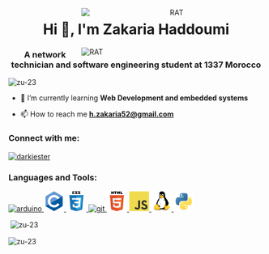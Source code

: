 <p align="center">
  <img align="right" alt="RAT" width="360" src="https://i.imgflip.com/6nfmt9.gif">
<!--   <img width="1000" height="400" src="https://github.com/Zu-23/Zu-23/blob/main/git%20bg.png"> -->
</p><h1 align="center">Hi 👋, I'm Zakaria Haddoumi</h1>
<img align="right" alt="RAT" width="360" src="https://i.imgflip.com/6nfmt9.gif">
<h3 align="center">A network technician and software engineering student at 1337 Morocco</h3>
<!-- <img align="right" alt="RAT" width="360" src="https://i.imgflip.com/6nfmt9.gif"> -->

<p align="left"> <img src="https://komarev.com/ghpvc/?username=zu-23&label=Profile%20views&color=0e75b6&style=flat" alt="zu-23" /> </p>

- 🌱 I’m currently learning **Web Development and embedded systems**

- 📫 How to reach me **h.zakaria52@gmail.com**

<h3 align="left">Connect with me:</h3>
<p align="left">
<a href="https://www.hackerrank.com/darkjester" target="blank"><img align="center" src="https://raw.githubusercontent.com/rahuldkjain/github-profile-readme-generator/master/src/images/icons/Social/hackerrank.svg" alt="darkjester" height="30" width="40" /></a>
</p>

<h3 align="left">Languages and Tools:</h3>
<p align="left"> <a href="https://www.arduino.cc/" target="_blank" rel="noreferrer"> <img src="https://cdn.worldvectorlogo.com/logos/arduino-1.svg" alt="arduino" width="40" height="40"/> </a> <a href="https://www.cprogramming.com/" target="_blank" rel="noreferrer"> <img src="https://raw.githubusercontent.com/devicons/devicon/master/icons/c/c-original.svg" alt="c" width="40" height="40"/> </a> <a href="https://www.w3schools.com/css/" target="_blank" rel="noreferrer"> <img src="https://raw.githubusercontent.com/devicons/devicon/master/icons/css3/css3-original-wordmark.svg" alt="css3" width="40" height="40"/> </a> <a href="https://git-scm.com/" target="_blank" rel="noreferrer"> <img src="https://www.vectorlogo.zone/logos/git-scm/git-scm-icon.svg" alt="git" width="40" height="40"/> </a> <a href="https://www.w3.org/html/" target="_blank" rel="noreferrer"> <img src="https://raw.githubusercontent.com/devicons/devicon/master/icons/html5/html5-original-wordmark.svg" alt="html5" width="40" height="40"/> </a> <a href="https://developer.mozilla.org/en-US/docs/Web/JavaScript" target="_blank" rel="noreferrer"> <img src="https://raw.githubusercontent.com/devicons/devicon/master/icons/javascript/javascript-original.svg" alt="javascript" width="40" height="40"/> </a> <a href="https://www.linux.org/" target="_blank" rel="noreferrer"> <img src="https://raw.githubusercontent.com/devicons/devicon/master/icons/linux/linux-original.svg" alt="linux" width="40" height="40"/> </a> <a href="https://www.python.org" target="_blank" rel="noreferrer"> <img src="https://raw.githubusercontent.com/devicons/devicon/master/icons/python/python-original.svg" alt="python" width="40" height="40"/> </a> </p>

<p>&nbsp;<img align="center" src="https://github-readme-stats.vercel.app/api?username=zu-23&show_icons=true&theme=radical" alt="zu-23" /></p>

<p><img align="center" src="https://github-readme-stats.vercel.app/api/top-langs?username=zu-23&show_icons=true&theme=radical" alt="zu-23" /></p>
